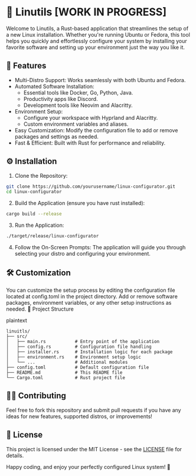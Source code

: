 # 🔧 Linutils [WORK IN PROGRESS]

Welcome to Linutils, a Rust-based application that streamlines the setup of a new Linux installation. Whether you're running Ubuntu or Fedora, this tool helps you quickly and effortlessly configure your system by installing your favorite software and setting up your environment just the way you like it.
## 🚀 Features

- Multi-Distro Support: Works seamlessly with both Ubuntu and Fedora.
- Automated Software Installation:
  - Essential tools like Docker, Go, Python, Java.
  - Productivity apps like Discord.
  - Development tools like Neovim and Alacritty.
- Environment Setup:
  - Configure your workspace with Hyprland and Alacritty.
  - Custom environment variables and aliases.
- Easy Customization: Modify the configuration file to add or remove packages and settings as needed.
- Fast & Efficient: Built with Rust for performance and reliability.

## ⚙️ Installation

1. Clone the Repository:
```bash
git clone https://github.com/yourusername/linux-configurator.git
cd linux-configurator
```
2. Build the Application (ensure you have rust installed):
```bash
cargo build --release
```
3. Run the Application:
```bash
./target/release/linux-configurator
```
4. Follow the On-Screen Prompts:
The application will guide you through selecting your distro and configuring your environment.

## 🛠 Customization

You can customize the setup process by editing the configuration file located at config.toml in the project directory. Add or remove software packages, environment variables, or any other setup instructions as needed.
📂 Project Structure

plaintext

    linuitls/
    ├── src/
    │   ├── main.rs           # Entry point of the application
    │   ├── config.rs         # Configuration file handling
    │   ├── installer.rs      # Installation logic for each package
    │   ├── environment.rs    # Environment setup logic
    │   └── ...               # Additional modules
    ├── config.toml           # Default configuration file
    ├── README.md             # This README file
    └── Cargo.toml            # Rust project file

## 🧑‍💻 Contributing

Feel free to fork this repository and submit pull requests if you have any ideas for new features, supported distros, or improvements!

## 📄 License

This project is licensed under the MIT License - see the [LICENSE](LICENSE) file for details.

Happy coding, and enjoy your perfectly configured Linux system! 🎉
